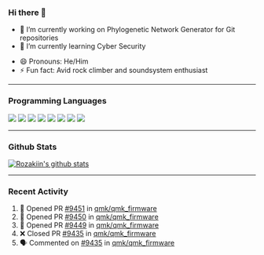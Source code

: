 ### Hi there 👋

<!--
**Rozakiin/Rozakiin** is a ✨ _special_ ✨ repository because its `README.md` (this file) appears on your GitHub profile.
-->
- 🔭 I’m currently working on Phylogenetic Network Generator for Git repositories
- 🌱 I’m currently learning Cyber Security
<!-- - 👯 I’m looking to collaborate on ... -->
<!-- - 🤔 I’m looking for help with ... -->
<!-- - 💬 Ask me about ... -->
<!-- - 📫 How to reach me: ... -->
- 😄 Pronouns: He/Him
- ⚡ Fun fact: Avid rock climber and soundsystem enthusiast

---
### Programming Languages

<img src="https://img.shields.io/badge/python%20-%2314354C.svg?&style=for-the-badge&logo=python&logoColor=white"/>
<img src="https://img.shields.io/badge/flask%20-%23000.svg?&style=for-the-badge&logo=flask&logoColor=white"/>
<img src="https://img.shields.io/badge/c++%20-%2300599C.svg?&style=for-the-badge&logo=c%2B%2B&ogoColor=white"/>
<img src="https://img.shields.io/badge/java-%23ED8B00.svg?&style=for-the-badge&logo=java&logoColor=white"/>
<img src="https://img.shields.io/badge/shell_script%20-%23121011.svg?&style=for-the-badge&logo=gnu-bash&logoColor=white"/>
<img src="https://img.shields.io/badge/latex%20-%23008080.svg?&style=for-the-badge&logo=latex&logoColor=white"/>
<img src="https://img.shields.io/badge/git%20-%23F05033.svg?&style=for-the-badge&logo=git&logoColor=white"/>
<img src="https://img.shields.io/badge/github%20-%23121011.svg?&style=for-the-badge&logo=github&logoColor=white"/>

---
### Github Stats

[![Rozakiin's github stats](https://github-readme-stats.vercel.app/api?username=rozakiin&show_icons=true)](https://github.com/anuraghazra/github-readme-stats)

---
### Recent Activity
<!--START_SECTION:activity-->
1. 💪 Opened PR [#9451](https://github.com//qmk/qmk_firmware/pull/9451) in [qmk/qmk_firmware](https://github.com//qmk/qmk_firmware)
2. 💪 Opened PR [#9450](https://github.com//qmk/qmk_firmware/pull/9450) in [qmk/qmk_firmware](https://github.com//qmk/qmk_firmware)
3. 💪 Opened PR [#9449](https://github.com//qmk/qmk_firmware/pull/9449) in [qmk/qmk_firmware](https://github.com//qmk/qmk_firmware)
4. ❌ Closed PR [#9435](https://github.com//qmk/qmk_firmware/pull/9435) in [qmk/qmk_firmware](https://github.com//qmk/qmk_firmware)
5. 🗣 Commented on [#9435](https://github.com//qmk/qmk_firmware/issues/9435) in [qmk/qmk_firmware](https://github.com//qmk/qmk_firmware)
<!--END_SECTION:activity-->
